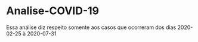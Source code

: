 # Analise-COVID-19

Essa análise diz respeito somente aos casos que ocorreram dos dias 2020-02-25 à 2020-07-31 
